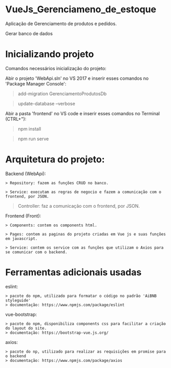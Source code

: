 # VueJs_Gerenciameno_de_estoque

Aplicação de Gerenciamento de produtos e pedidos.

Gerar banco de dados


# Inicializando projeto

Comandos necessários inicialização do projeto:

Abir o projeto 'WebApi.sln' no VS 2017 e inserir esses comandos no 'Package Manager Console':  
  
  > add-migration GerenciamentoProdutosDb
	
  > update-database –verbose
  
Abir a pasta 'frontend' no VS code e inserir esses comandos no Terminal (CTRL+"):

  > npm install
	
  > npm run serve


# Arquitetura do projeto:

Backend (WebApi):
	
	> Repository: fazem as funções CRUD no banco.
	
	> Service: executam as regras de negocio e fazem a comunicação com o frontend, por JSON.
  
  > Controller: faz a comunicação com o frontend, por JSON.


Frontend (Front):
	
	> Components: contem os components html.
	
	> Pages: contem as paginas do projeto criadas em Vue js e suas funções em javascript.
	
	> Service: contem os service com as funções que utilizam o Axios para se comunicar com o backend.
		
	
# Ferramentas adicionais usadas

eslint:

	> pacote do npm, utilizado para formatar o código no padrão 'AiBNB styleguide'
	> documentação: https://www.npmjs.com/package/eslint
	
vue-bootstrap:

	> pacote do npm, disponibiliza components css para facilitar a criação do layout do site.
	> documentação: https://bootstrap-vue.js.org/
	
axios:

	> pacote do np, utilizado para realizar as requisições em promise para o backend
	> documentação: https://www.npmjs.com/package/axios  
